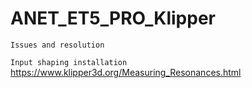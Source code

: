 # ANET_ET5_PRO_Klipper

```Issues and resolution```



```Input shaping installation```
https://www.klipper3d.org/Measuring_Resonances.html
